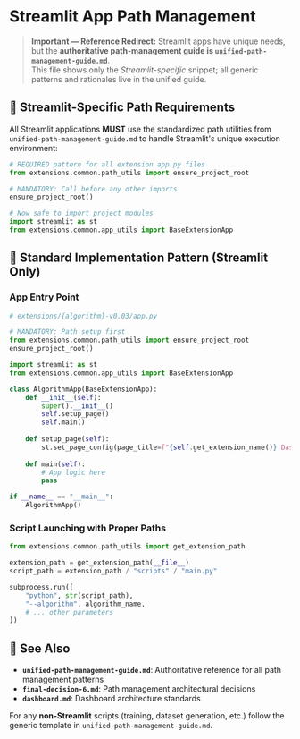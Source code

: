 # Streamlit App Path Management

> **Important — Reference Redirect:** Streamlit apps have unique needs, but the **authoritative path-management guide is `unified-path-management-guide.md`**.  
> This file shows only the *Streamlit-specific* snippet; all generic patterns and rationales live in the unified guide.

## 🎯 **Streamlit-Specific Path Requirements**

All Streamlit applications **MUST** use the standardized path utilities from `unified-path-management-guide.md` to handle Streamlit's unique execution environment:

```python
# REQUIRED pattern for all extension app.py files
from extensions.common.path_utils import ensure_project_root

# MANDATORY: Call before any other imports
ensure_project_root()

# Now safe to import project modules
import streamlit as st
from extensions.common.app_utils import BaseExtensionApp
```

## 🔧 **Standard Implementation Pattern (Streamlit Only)**

### **App Entry Point**
```python
# extensions/{algorithm}-v0.03/app.py

# MANDATORY: Path setup first
from extensions.common.path_utils import ensure_project_root
ensure_project_root()

import streamlit as st
from extensions.common.app_utils import BaseExtensionApp

class AlgorithmApp(BaseExtensionApp):
    def __init__(self):
        super().__init__()
        self.setup_page()
        self.main()
    
    def setup_page(self):
        st.set_page_config(page_title=f"{self.get_extension_name()} Dashboard")
    
    def main(self):
        # App logic here
        pass

if __name__ == "__main__":
    AlgorithmApp()
```

### **Script Launching with Proper Paths**
```python
from extensions.common.path_utils import get_extension_path

extension_path = get_extension_path(__file__)
script_path = extension_path / "scripts" / "main.py"

subprocess.run([
    "python", str(script_path),
    "--algorithm", algorithm_name,
    # ... other parameters
])
```

## 🔗 **See Also**

- **`unified-path-management-guide.md`**: Authoritative reference for all path management patterns
- **`final-decision-6.md`**: Path management architectural decisions
- **`dashboard.md`**: Dashboard architecture standards

For any **non-Streamlit** scripts (training, dataset generation, etc.) follow the generic template in `unified-path-management-guide.md`.
